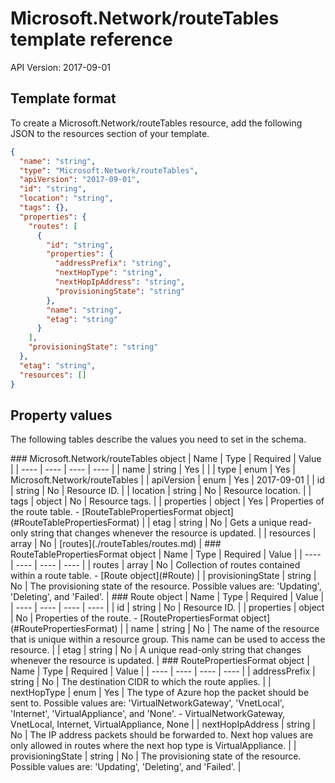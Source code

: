 # Microsoft.Network/routeTables template reference
API Version: 2017-09-01
## Template format

To create a Microsoft.Network/routeTables resource, add the following JSON to the resources section of your template.

```json
{
  "name": "string",
  "type": "Microsoft.Network/routeTables",
  "apiVersion": "2017-09-01",
  "id": "string",
  "location": "string",
  "tags": {},
  "properties": {
    "routes": [
      {
        "id": "string",
        "properties": {
          "addressPrefix": "string",
          "nextHopType": "string",
          "nextHopIpAddress": "string",
          "provisioningState": "string"
        },
        "name": "string",
        "etag": "string"
      }
    ],
    "provisioningState": "string"
  },
  "etag": "string",
  "resources": []
}
```
## Property values

The following tables describe the values you need to set in the schema.

<a id="Microsoft.Network/routeTables" />
### Microsoft.Network/routeTables object
|  Name | Type | Required | Value |
|  ---- | ---- | ---- | ---- |
|  name | string | Yes |  |
|  type | enum | Yes | Microsoft.Network/routeTables |
|  apiVersion | enum | Yes | 2017-09-01 |
|  id | string | No | Resource ID. |
|  location | string | No | Resource location. |
|  tags | object | No | Resource tags. |
|  properties | object | Yes | Properties of the route table. - [RouteTablePropertiesFormat object](#RouteTablePropertiesFormat) |
|  etag | string | No | Gets a unique read-only string that changes whenever the resource is updated. |
|  resources | array | No | [routes](./routeTables/routes.md) |


<a id="RouteTablePropertiesFormat" />
### RouteTablePropertiesFormat object
|  Name | Type | Required | Value |
|  ---- | ---- | ---- | ---- |
|  routes | array | No | Collection of routes contained within a route table. - [Route object](#Route) |
|  provisioningState | string | No | The provisioning state of the resource. Possible values are: 'Updating', 'Deleting', and 'Failed'. |


<a id="Route" />
### Route object
|  Name | Type | Required | Value |
|  ---- | ---- | ---- | ---- |
|  id | string | No | Resource ID. |
|  properties | object | No | Properties of the route. - [RoutePropertiesFormat object](#RoutePropertiesFormat) |
|  name | string | No | The name of the resource that is unique within a resource group. This name can be used to access the resource. |
|  etag | string | No | A unique read-only string that changes whenever the resource is updated. |


<a id="RoutePropertiesFormat" />
### RoutePropertiesFormat object
|  Name | Type | Required | Value |
|  ---- | ---- | ---- | ---- |
|  addressPrefix | string | No | The destination CIDR to which the route applies. |
|  nextHopType | enum | Yes | The type of Azure hop the packet should be sent to. Possible values are: 'VirtualNetworkGateway', 'VnetLocal', 'Internet', 'VirtualAppliance', and 'None'. - VirtualNetworkGateway, VnetLocal, Internet, VirtualAppliance, None |
|  nextHopIpAddress | string | No | The IP address packets should be forwarded to. Next hop values are only allowed in routes where the next hop type is VirtualAppliance. |
|  provisioningState | string | No | The provisioning state of the resource. Possible values are: 'Updating', 'Deleting', and 'Failed'. |

